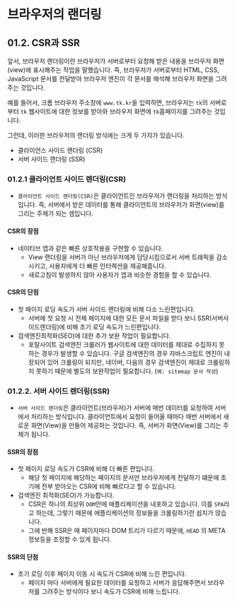 # 브라우저의 랜더링

## 01.2. CSR과 SSR

앞서, 브라우저 랜더링이란 브라우저가 서버로부터 요청해 받은 내용을 브라우저 화면(view)에 표시해주는 작업을 말했습니다. 즉, 브라우저가 서버로부터 HTML, CSS, JavaScript 문서를 전달받아 브라우저 엔진이 각 문서를 해석해 브라우저 화면을 그려주는 것입니다.

예를 들어서, 크롬 브라우저 주소창에 `www.tk.kr`을 입력하면, 브라우저는 `tk`의 서버로부터 `tk` 웹사이트에 대한 정보를 받아와 브라우저 화면에 `tk`홈페이지를 그려주는 것입니다.

그런데, 이러한 브라우저의 랜더링 방식에는 크게 두 가지가 있습니다.

- 클라이언스 사이드 랜더링 (CSR)
- 서버 사이드 랜더링 (SSR)

### 01.2.1 클라이언트 사이드 렌더링(CSR)

- `클라이언트 사이드 랜더링(CSR)`은 클라이언트인 브라우저가 랜더링을 처리하는 방식입니다. 즉, 서버에서 받은 데이터를 통해 클라이언트의 브라우저가 화면(view)를 그리는 주체가 되는 셈입니다.

#### CSR의 장점

- 네이티브 앱과 같은 빠른 상호작용을 구현할 수 있습니다.
  - View 랜더링을 서버가 아닌 브라우저에게 담당시킴으로서 서버 트래픽을 감소시키고, 사용자에게 더 빠른 인터렉션을 제공해줍니다.
  - 새로고침이 발생하지 않아 사용자가 앱과 비슷한 경험을 할 수 있습니다.

#### CSR의 단점

- 첫 페이지 로딩 속도가 서버 사이드 랜더링에 비해 다소 느린편입니다.
  - 서버에 첫 요청 시 전체 페이지에 대한 모든 문서 파일을 받다 보니 SSR(서버사이드렌더링)에 비해 초기 로딩 속도가 느린편입니다.
- 검색엔진최적화(SEO)에 대한 추가 보완 작업이 필요합니다.
  - 포탈사이트 검색엔진 크롤러가 웹사이트에 대한 데이터를 제대로 수집하지 못하는 경우가 발생할 수 있습니다. 구글 검색엔진의 경우 자바스크립트 엔진이 내장되어 있어 크롤링이 되지만, 네이버, 다음의 경우 검색엔진이 제대로 크롤링하지 못하기 때문에 별도의 보완작업이 필요합니다. (`예: sitemap 문서 작성`)

### 01.2.2. 서버 사이드 렌더링(SSR)

- `서버 사이드 렌더링`은 클라이언트(브라우저)가 서버에 매번 데이터를 요청하여 서버에서 처리하는 방식입니다. 클라이언트에서 요청이 들어올 때마다 매번 서버에서 새로운 화면(View)을 만들어 제공하는 것입니다. 즉, 서버가 화면(View)를 그리는 주체가 됩니다.

#### SSR의 장점

- 첫 페이지 로딩 속도가 CSR에 비해 더 빠른 편입니다.
  - 해당 첫 페이지에 해당하는 페이지의 문서만 브라우저에게 전달하기 떄문에 초기에 전부 받아오는 CSR에 비해 빠르다고 할 수 있습니다.
- 검색엔진 최적화(SEO)가 가능합니다.
  - CSR은 하나의 최상위 `DOM`안에 애플리케이션을 내포하고 있습니다. 이를 `SPA`라고 하는데, 그렇기 때문에 에플리케이션의 정보들을 크롤링하기란 쉽지가 않습니다.
  - 그에 반해 SSR은 매 페이지마다 DOM 트리가 다르기 때문에, `HEAD` 의 META정보등을 조정할 수 있게 됩니다.

#### SSR의 단점

- 초기 로딩 이후 페이지 이동 시 속도가 CSR에 비해 느린 편입니다.
  - 페이지 마다 서버에게 필요한 데이터를 요청하고 서버가 응답해주면서 브라우저를 그려주는 방식이다 보니 속도가 CSR에 비해 느립니다.
